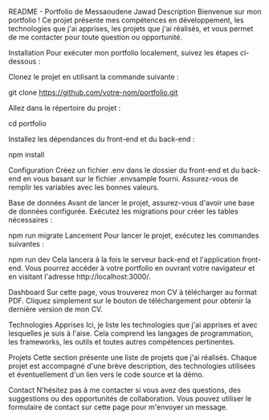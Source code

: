 README - Portfolio de Messaoudene Jawad
Description
Bienvenue sur mon portfolio ! Ce projet présente mes compétences en développement, les technologies que j'ai apprises, les projets que j'ai réalisés, et vous permet de me contacter pour toute question ou opportunité.

Installation
Pour exécuter mon portfolio localement, suivez les étapes ci-dessous :

Clonez le projet en utilisant la commande suivante :

git clone https://github.com/votre-nom/portfolio.git

Allez dans le répertoire du projet :

cd portfolio

Installez les dépendances du front-end et du back-end :

npm install

Configuration
Créez un fichier .env dans le dossier du front-end et du back-end  en vous basant sur le fichier .envsample fourni. Assurez-vous de remplir les variables avec les bonnes valeurs.

Base de données
Avant de lancer le projet, assurez-vous d'avoir une base de données configurée. Exécutez les migrations pour créer les tables nécessaires :

npm run migrate
Lancement
Pour lancer le projet, exécutez les commandes suivantes :

npm run dev
Cela lancera à la fois le serveur back-end et l'application front-end. Vous pourrez accéder à votre portfolio en ouvrant votre navigateur et en visitant l'adresse http://localhost:3000/.

Dashboard
Sur cette page, vous trouverez mon CV à télécharger au format PDF. Cliquez simplement sur le bouton de téléchargement pour obtenir la dernière version de mon CV.

Technologies Apprises
Ici, je liste les technologies que j'ai apprises et avec lesquelles je suis à l'aise. Cela comprend les langages de programmation, les frameworks, les outils et toutes autres compétences pertinentes.

Projets
Cette section présente une liste de projets que j'ai réalisés. Chaque projet est accompagné d'une brève description, des technologies utilisées et éventuellement d'un lien vers le code source et la démo.

Contact
N'hésitez pas à me contacter si vous avez des questions, des suggestions ou des opportunités de collaboration. Vous pouvez utiliser le formulaire de contact sur cette page pour m'envoyer un message.

